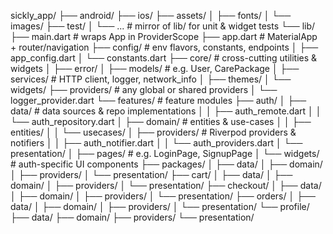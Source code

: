 sickly_app/
├── android/
├── ios/
├── assets/
│   ├── fonts/
│   └── images/
├── test/
│   └── ...                          # mirror of lib/ for unit & widget tests
└── lib/
    ├── main.dart                    # wraps App in ProviderScope
    ├── app.dart                     # MaterialApp + router/navigation
    ├── config/                      # env flavors, constants, endpoints
    │   ├── app_config.dart
    │   └── constants.dart
    ├── core/                        # cross-cutting utilities & widgets
    │   ├── error/
    │   ├── models/                  # e.g. User, CarePackage
    │   ├── services/                # HTTP client, logger, network_info
    │   ├── themes/
    │   └── widgets/
    ├── providers/                   # any global or shared providers
    │   └── logger_provider.dart
    └── features/                    # feature modules
        ├── auth/
        │   ├── data/                # data sources & repo implementations
        │   │   ├── auth_remote.dart
        │   │   └── auth_repository.dart
        │   ├── domain/              # entities & use-cases
        │   │   ├── entities/
        │   │   └── usecases/
        │   ├── providers/           # Riverpod providers & notifiers
        │   │   ├── auth_notifier.dart
        │   │   └── auth_providers.dart
        │   └── presentation/
        │       ├── pages/           # e.g. LoginPage, SignupPage
        │       └── widgets/         # auth-specific UI components
        ├── packages/
        │   ├── data/
        │   ├── domain/
        │   ├── providers/
        │   └── presentation/
        ├── cart/
        │   ├── data/
        │   ├── domain/
        │   ├── providers/
        │   └── presentation/
        ├── checkout/
        │   ├── data/
        │   ├── domain/
        │   ├── providers/
        │   └── presentation/
        ├── orders/
        │   ├── data/
        │   ├── domain/
        │   ├── providers/
        │   └── presentation/
        └── profile/
            ├── data/
            ├── domain/
            ├── providers/
            └── presentation/

